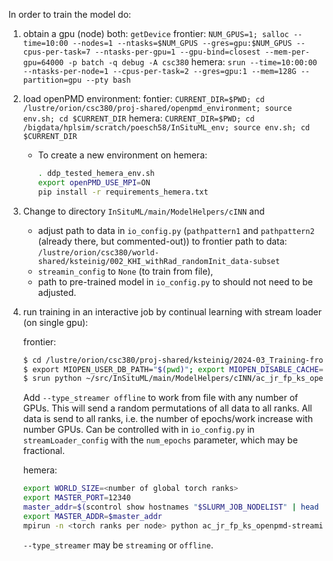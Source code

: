 In order to train the model do:

1. obtain a gpu (node)
   both: `getDevice`
   frontier: `NUM_GPUS=1; salloc --time=10:00 --nodes=1 --ntasks=$NUM_GPUS --gres=gpu:$NUM_GPUS --cpus-per-task=7 --ntasks-per-gpu=1 --gpu-bind=closest --mem-per-gpu=64000 -p batch -q debug -A csc380`
   hemera: `srun --time=10:00:00 --ntasks-per-node=1 --cpus-per-task=2 --gres=gpu:1 --mem=128G --partition=gpu --pty bash`

2. load openPMD environment:
   fontier: `CURRENT_DIR=$PWD; cd /lustre/orion/csc380/proj-shared/openpmd_environment; source env.sh; cd $CURRENT_DIR`
   hemera: `CURRENT_DIR=$PWD; cd /bigdata/hplsim/scratch/poesch58/InSituML_env; source env.sh; cd $CURRENT_DIR`
   * To create a new environment on hemera:
      ```bash
	  . ddp_tested_hemera_env.sh
	  export openPMD_USE_MPI=ON
	  pip install -r requirements_hemera.txt
	  ```

3. Change to directory `InSituML/main/ModelHelpers/cINN` and
   * adjust path to data in `io_config.py` (`pathpattern1` and `pathpattern2` (already there, but commented-out)) to
	 frontier path to data: `/lustre/orion/csc380/world-shared/ksteinig/002_KHI_withRad_randomInit_data-subset`
   * `streamin_config` to `None` (to train from file),
   * path to pre-trained model in `io_config.py` to should not need to be adjusted.

4. run training in an interactive job by continual learning with stream loader (on single gpu):

   frontier:
   ```bash
   $ cd /lustre/orion/csc380/proj-shared/ksteinig/2024-03_Training-from-Stream/job_temp
   $ export MIOPEN_USER_DB_PATH="$(pwd)"; export MIOPEN_DISABLE_CACHE=1
   $ srun python ~/src/InSituML/main/ModelHelpers/cINN/ac_jr_fp_ks_openpmd-streaming-continual-learning.py
   ```
   Add `--type_streamer offline` to work from file with any number of GPUs.
   This will send a random permutations of all data to all ranks.  All data is
   send to all ranks, i.e. the number of epochs/work increase with number GPUs.
   Can be controlled with in `io_config.py` in `streamLoader_config` with the
   `num_epochs` parameter, which may be fractional.

   hemera:
   ```bash
   export WORLD_SIZE=<number of global torch ranks>
   export MASTER_PORT=12340
   master_addr=$(scontrol show hostnames "$SLURM_JOB_NODELIST" | head -n 1)
   export MASTER_ADDR=$master_addr
   mpirun -n <torch ranks per node> python ac_jr_fp_ks_openpmd-streaming-continual-learning.py --io_config=io_config_hemera.py --type_streamer=offline`
   ```
   `--type_streamer` may be `streaming` or `offline`.
